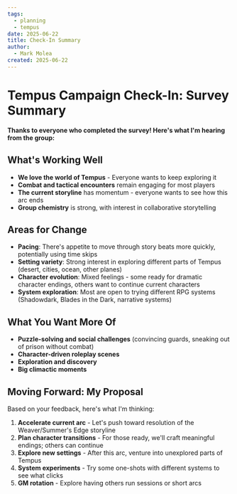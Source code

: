 ```yaml
---
tags:
  - planning
  - tempus
date: 2025-06-22
title: Check-In Summary
author:
  - Mark Molea
created: 2025-06-22
---
```









# Tempus Campaign Check-In: Survey Summary

**Thanks to everyone who completed the survey! Here's what I'm hearing from the group:**

## What's Working Well
- **We love the world of Tempus** - Everyone wants to keep exploring it
- **Combat and tactical encounters** remain engaging for most players
- **The current storyline** has momentum - everyone wants to see how this arc ends
- **Group chemistry** is strong, with interest in collaborative storytelling

## Areas for Change
- **Pacing**: There's appetite to move through story beats more quickly, potentially using time skips
- **Setting variety**: Strong interest in exploring different parts of Tempus (desert, cities, ocean, other planes)
- **Character evolution**: Mixed feelings - some ready for dramatic character endings, others want to continue current characters
- **System exploration**: Most are open to trying different RPG systems (Shadowdark, Blades in the Dark, narrative systems)

## What You Want More Of
- **Puzzle-solving and social challenges** (convincing guards, sneaking out of prison without combat)
- **Character-driven roleplay scenes**
- **Exploration and discovery**
- **Big climactic moments**

## Moving Forward: My Proposal
Based on your feedback, here's what I'm thinking:

1. **Accelerate current arc** - Let's push toward resolution of the Weaver/Summer's Edge storyline
2. **Plan character transitions** - For those ready, we'll craft meaningful endings; others can continue
3. **Explore new settings** - After this arc, venture into unexplored parts of Tempus
4. **System experiments** - Try some one-shots with different systems to see what clicks
5. **GM rotation** - Explore having others run sessions or short arcs